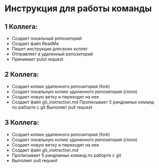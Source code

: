 # Инструкция для работы команды
## 1 Коллега:

* Создает локальный репозиторий
* Создает файл ReadMe
* Пишет инструкции длясвоих коллег
* Отправляет в удаленный репозиторий
* Принимает pulol request

## 2 Коллега:

* Создает копию удаленного репозитория (fork)
* Создает локальную копию удаленного репозитория (clone)
* Создает новую ветку и переходит на нее
* Создает файл git_instraction.md
Прописывает 5 рандомных команд по раборте с git
Выполяет pull request

## 3 Коллега:

* Создает копию удаленного репозитория (fork)
* Создает локальную копию удаленного репозитория (clone)
* Создает новую ветку и переходит на нее
* Создает файл git_instraction.md
* Прописывает 5 рандомных команд по раборте с git
* Выполяет pull request